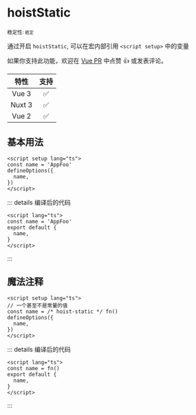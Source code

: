 # hoistStatic

<small>稳定性: <code class="!text-green-600">稳定</code></small>

<!-- 通过开启 `hoistStatic`, 你可以引用 `<script setup>` 宏中声明的常量。 -->

通过开启 `hoistStatic`, 可以在宏内部引用 `<script setup>` 中的变量

如果你支持此功能，欢迎在 [Vue PR](https://github.com/vuejs/core/pull/5752) 中点赞 :+1: 或发表评论。

|  特性  |        支持        |
| :----: | :----------------: |
| Vue 3  | :white_check_mark: |
| Nuxt 3 | :white_check_mark: |
| Vue 2  | :white_check_mark: |

## 基本用法

```vue
<script setup lang="ts">
const name = 'AppFoo'
defineOptions({
  name,
})
</script>
```

::: details 编译后的代码

```vue
<script lang="ts">
const name = 'AppFoo'
export default {
  name,
}
</script>
```

:::

## 魔法注释

```vue
<script setup lang="ts">
// 一个甚至不是常量的值 
const name = /* hoist-static */ fn()
defineOptions({
  name,
})
</script>
```

::: details 编译后的代码

```vue
<script lang="ts">
const name = fn()
export default {
  name,
}
</script>
```

:::
